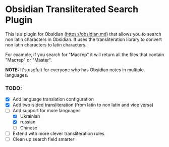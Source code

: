 # Obsidian Transliterated Search Plugin

This is a plugin for Obsidian (https://obsidian.md) that allows you to search non latin characters in Obsidian. 
It uses the transliteration library to convert non latin characters to latin characters. 

For example, if you search for \"Мастер\" it will return all the files that contain \"Мастер\" or \"Master\".

**NOTE:** It's usefult for everyone who has Obsidian notes in multiple languages.

### TODO:
- [x] Add language translation configuration
- [x] Add two-sided transliteration (from latin to non latin and vice versa)
- [ ] Add support for more languages
	- [x] Ukrainian
	- [x] russian
	- [ ] Chinese
- [ ] Extend with more clever transliteration rules
- [ ] Clean up search field smarter
